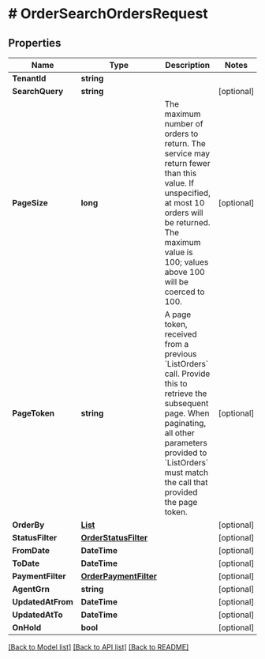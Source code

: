 # # OrderSearchOrdersRequest


## Properties 


Name | Type | Description | Notes
------------ | ------------- | ------------- | -------------
**TenantId**| **string** |   |
**SearchQuery**| **string** |   | [optional]
**PageSize**| **long** | The maximum number of orders to return. The service may return fewer than this value. If unspecified, at most 10 orders will be returned. The maximum value is 100; values above 100 will be coerced to 100.  | [optional]
**PageToken**| **string** | A page token, received from a previous &#x60;ListOrders&#x60; call. Provide this to retrieve the subsequent page.   When paginating, all other parameters provided to &#x60;ListOrders&#x60; must match the call that provided the page token.  | [optional]
**OrderBy**| [**List<OrderOrderBy>**](OrderOrderBy.md) |   | [optional]
**StatusFilter**| [**OrderStatusFilter**](OrderStatusFilter.md) |   | [optional]
**FromDate**| **DateTime** |   | [optional]
**ToDate**| **DateTime** |   | [optional]
**PaymentFilter**| [**OrderPaymentFilter**](OrderPaymentFilter.md) |   | [optional]
**AgentGrn**| **string** |   | [optional]
**UpdatedAtFrom**| **DateTime** |   | [optional]
**UpdatedAtTo**| **DateTime** |   | [optional]
**OnHold**| **bool** |   | [optional]


[[Back to Model list]](../../README.md#models) [[Back to API list]](../../README.md#endpoints) [[Back to README]](../../README.md)


